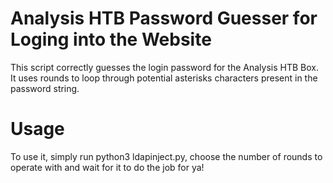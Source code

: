 # Analysis HTB Password Guesser for Loging into the Website

This script correctly guesses the login password for the Analysis HTB Box. It uses rounds to loop through potential asterisks characters present in the password string. 

# Usage
To use it, simply run python3 ldapinject.py, choose the number of rounds to operate with and wait for it to do the job for ya!
